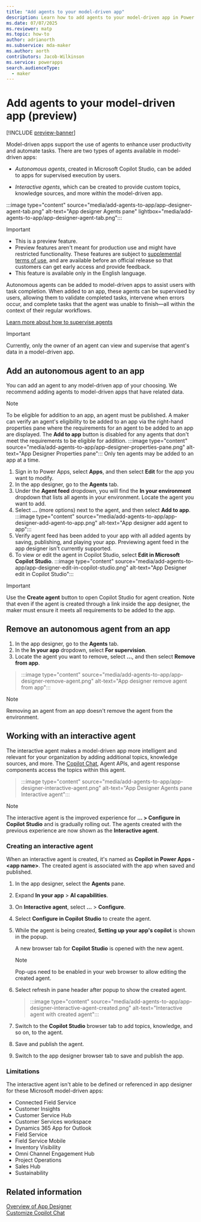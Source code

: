```yaml
---
title: "Add agents to your model-driven app" 
description: Learn how to add agents to your model-driven app in Power Apps.
ms.date: 07/07/2025
ms.reviewer: matp
ms.topic: how-to
author: adrianorth
ms.subservice: mda-maker
ms.author: aorth
contributors: Jacob-Wilkinson
ms.service: powerapps
search.audienceType: 
  - maker
---
```

# Add agents to your model-driven app (preview)

[!INCLUDE [preview-banner](~/../shared-content/shared/preview-includes/preview-banner.md)]

Model-driven apps support the use of agents to enhance user productivity and automate tasks. There are two types of agents available in model-driven apps: 

- *Autonomous agents*, created in Microsoft Copilot Studio, can be added to apps for supervised execution by users.

- *Interactive agents*, which can be created to provide custom topics, knowledge sources, and more within the model-driven app.

:::image type="content" source="media/add-agents-to-app/app-designer-agent-tab.png" alt-text="App designer Agents pane" lightbox="media/add-agents-to-app/app-designer-agent-tab.png":::

> [!IMPORTANT]
>
> - This is a preview feature.
> - Preview features aren't meant for production use and might have restricted functionality. These features are subject to [supplemental terms of use](https://go.microsoft.com/fwlink/?linkid=2216214), and are available before an official release so that customers can get early access and provide feedback.
> - This feature is available only in the English language.

Autonomous agents can be added to model-driven apps to assist users with task completion. When added to an app, these agents can be supervised by users, allowing them to validate completed tasks, intervene when errors occur, and complete tasks that the agent was unable to finish—all within the context of their regular workflows.

[Learn more about how to supervise agents](../../user/supervise-agents-with-agent-feed.md)

> [!IMPORTANT]
> Currently, only the owner of an agent can view and supervise that agent's data in a model-driven app.

## Add an autonomous agent to an app

You can add an agent to any model-driven app of your choosing. We recommend adding agents to model-driven apps that have related data. 

> [!NOTE]
> To be eligible for addition to an app, an agent must be published. A maker can verify an agent's eligibility to be added to an app via the right-hand properties pane where the requirements for an agent to be added to an app are displayed. The **Add to app** button is disabled for any agents that don't meet the requirements to be eligible for addition.
:::image type="content" source="media/add-agents-to-app/app-designer-properties-pane.png" alt-text="App Designer Properties pane":::
> Only ten agents may be added to an app at a time.

1. Sign in to Power Apps, select **Apps**, and then select **Edit** for the app you want to modify.
1. In the app designer, go to the **Agents** tab.
1. Under the **Agent feed** dropdown, you will find the **In your environment** dropdown that lists all agents in your environment. Locate the agent you want to add.
1. Select **...** (more options) next to the agent, and then select **Add to app**.
    :::image type="content" source="media/add-agents-to-app/app-designer-add-agent-to-app.png" alt-text="App designer add agent to app":::
1. Verify agent feed has been added to your app with all added agents by saving, publishing, and playing your app. Previewing agent feed in the app designer isn't currently supported.
1. To view or edit the agent in Copilot Studio, select **Edit in Microsoft Copilot Studio**.
   :::image type="content" source="media/add-agents-to-app/app-designer-edit-in-copilot-studio.png" alt-text="App Designer edit in Copilot Studio":::

> [!IMPORTANT]
> Use the **Create agent** button to open Copilot Studio for agent creation. Note that even if the agent is created through a link inside the app designer, the maker must ensure it meets all requirements to be added to the app.

## Remove an autonomous agent from an app

1. In the app designer, go to the **Agents** tab.
1. In the **In your app** dropdown, select **For supervision**.
1. Locate the agent you want to remove, select **...**, and then select **Remove from app**.

> :::image type="content" source="media/add-agents-to-app/app-designer-remove-agent.png" alt-text="App designer remove agent from app":::

> [!NOTE]
> Removing an agent from an app doesn't remove the agent from the environment.

## Working with an interactive agent

The interactive agent makes a model-driven app more intelligent and relevant for your organization by adding additional topics, knowledge sources, and more. The [Copilot Chat](add-ai-copilot.md), Agent APIs, and agent response components access the topics within this agent.

> :::image type="content" source="media/add-agents-to-app/app-designer-interactive-agent.png" alt-text="App Designer Agents pane Interactive agent":::

> [!NOTE]
> The interactive agent is the improved experience for **... > Configure in Copilot Studio** and is gradually rolling out. The agents created with the previous experience are now shown as the **Interactive agent**.

### Creating an interactive agent

When an interactive agent is created, it's named as **Copilot in Power Apps - \<app name\>**. The created agent is associated with the app when saved and published.

1. In the app designer, select the **Agents** pane.
1. Expand **In your app** > **AI capabilities**.
1. On **Interactive agent**, select **...** > **Configure**.
1. Select **Configure in Copilot Studio** to create the agent.
1. While the agent is being created, **Setting up your app's copilot** is shown in the popup.

   A new browser tab for **Copilot Studio** is opened with the new agent.
   > [!NOTE]
   > Pop-ups need to be enabled in your web browser to allow editing the created agent.
1. Select refresh in pane header after popup to show the created agent.
   > :::image type="content" source="media/add-agents-to-app/app-designer-interactive-agent-created.png" alt-text="Interactive agent with created agent":::
1. Switch to the **Copilot Studio** browser tab to add topics, knowledge, and so on, to the agent.
1. Save and publish the agent.
1. Switch to the app designer browser tab to save and publish the app.

### Limitations

The interactive agent isn't able to be defined or referenced in app designer for these Microsoft model-driven apps:

- Connected Field Service
- Customer Insights
- Customer Service Hub
- Customer Services workspace
- Dynamics 365 App for Outlook
- Field Service
- Field Service Mobile
- Inventory Visibility
- Omni Channel Engagement Hub
- Project Operations
- Sales Hub
- Sustainability

## Related information

[Overview of App Designer](app-designer-overview.md)<br/>
[Customize Copilot Chat](customize-copilot-chat.md)

